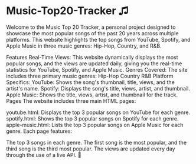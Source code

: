 # Music-Top20-Tracker ♫

Welcome to the Music Top 20 Tracker, a personal project designed to showcase the most popular songs of the past 20 years across multiple platforms. This website highlights the top songs from YouTube, Spotify, and Apple Music in three music genres: Hip-Hop, Country, and R&B.

Features
Real-Time Views: This website dynamically displays the most popular songs, and the views are updated daily, giving you the real-time statistics for YouTube, Spotify, and Apple Music.
Genres Covered: The site includes three primary music genres:
Hip-Hop
Country
R&B
Platform Specifics:
YouTube: Shows the song's thumbnail, title, views, and the artist's name.
Spotify: Displays the song's title, views, artist, and thumbnail.
Apple Music: Shows the title, views, artist, and thumbnail for the track.
Pages
The website includes three main HTML pages:

youtube.html: Displays the top 3 popular songs on YouTube for each genre.
spotify.html: Shows the top 3 popular songs on Spotify for each genre.
apple-music.html: Lists the top 3 popular songs on Apple Music for each genre.
Each page features:

The top 3 songs in each genre.
The first song is the most popular, and the third song is the third most popular.
The views are updated every day through the use of a live API. 🎸
